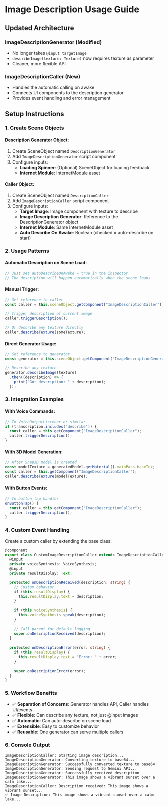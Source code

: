 # Image Description Usage Guide

## Updated Architecture

### **ImageDescriptionGenerator** (Modified)
- No longer takes `@input targetImage`
- `describeImage(texture: Texture)` now requires texture as parameter
- Cleaner, more flexible API

### **ImageDescriptionCaller** (New)
- Handles the automatic calling on awake
- Connects UI components to the description generator
- Provides event handling and error management

## Setup Instructions

### 1. **Create Scene Objects**

#### **Description Generator Object:**
1. Create SceneObject named `DescriptionGenerator`
2. Add `ImageDescriptionGenerator` script component
3. Configure inputs:
   - **Loading Spinner**: (Optional) SceneObject for loading feedback
   - **Internet Module**: InternetModule asset

#### **Caller Object:**
1. Create SceneObject named `DescriptionCaller`
2. Add `ImageDescriptionCaller` script component
3. Configure inputs:
   - **Target Image**: Image component with texture to describe
   - **Image Description Generator**: Reference to the DescriptionGenerator object
   - **Internet Module**: Same InternetModule asset
   - **Auto Describe On Awake**: Boolean (checked = auto-describe on start)

### 2. **Usage Patterns**

#### **Automatic Description on Scene Load:**
```typescript
// Just set autoDescribeOnAwake = true in the inspector
// The description will happen automatically when the scene loads
```

#### **Manual Trigger:**
```typescript
// Get reference to caller
const caller = this.sceneObject.getComponent("ImageDescriptionCaller");

// Trigger description of current image
caller.triggerDescription();

// Or describe any texture directly
caller.describeTexture(someTexture);
```

#### **Direct Generator Usage:**
```typescript
// Get reference to generator
const generator = this.sceneObject.getComponent("ImageDescriptionGenerator");

// Describe any texture
generator.describeImage(texture)
  .then((description) => {
    print("Got description: " + description);
  });
```

### 3. **Integration Examples**

#### **With Voice Commands:**
```typescript
// In VoiceOutputListener or similar
if (transcription.includes("describe")) {
  const caller = this.getComponent("ImageDescriptionCaller");
  caller.triggerDescription();
}
```

#### **With 3D Model Generation:**
```typescript
// After Snap3D model is created
const modelTexture = generatedModel.getMaterial().mainPass.baseTex;
const caller = this.getComponent("ImageDescriptionCaller");
caller.describeTexture(modelTexture);
```

#### **With Button Events:**
```typescript
// In button tap handler
onButtonTap() {
  const caller = this.getComponent("ImageDescriptionCaller");
  caller.triggerDescription();
}
```

### 4. **Custom Event Handling**

Create a custom caller by extending the base class:

```typescript
@component
export class CustomImageDescriptionCaller extends ImageDescriptionCaller {
  @input
  private voiceSynthesis: VoiceSynthesis;
  @input
  private resultDisplay: Text;

  protected onDescriptionReceived(description: string) {
    // Custom behavior
    if (this.resultDisplay) {
      this.resultDisplay.text = description;
    }
    
    if (this.voiceSynthesis) {
      this.voiceSynthesis.speak(description);
    }
    
    // Call parent for default logging
    super.onDescriptionReceived(description);
  }

  protected onDescriptionError(error: string) {
    if (this.resultDisplay) {
      this.resultDisplay.text = "Error: " + error;
    }
    
    super.onDescriptionError(error);
  }
}
```

### 5. **Workflow Benefits**

- ✅ **Separation of Concerns**: Generator handles API, Caller handles UI/events
- ✅ **Flexible**: Can describe any texture, not just @input images
- ✅ **Automatic**: Can auto-describe on scene load
- ✅ **Extensible**: Easy to customize behavior
- ✅ **Reusable**: One generator can serve multiple callers

### 6. **Console Output**
```
ImageDescriptionCaller: Starting image description...
ImageDescriptionGenerator: Converting texture to base64...
ImageDescriptionGenerator: Successfully converted texture to base64
ImageDescriptionGenerator: Sending request to Gemini API...
ImageDescriptionGenerator: Successfully received description
ImageDescriptionGenerator: This image shows a vibrant sunset over a calm lake...
ImageDescriptionCaller: Description received: This image shows a vibrant sunset...
✅ Image Description: This image shows a vibrant sunset over a calm lake...
```